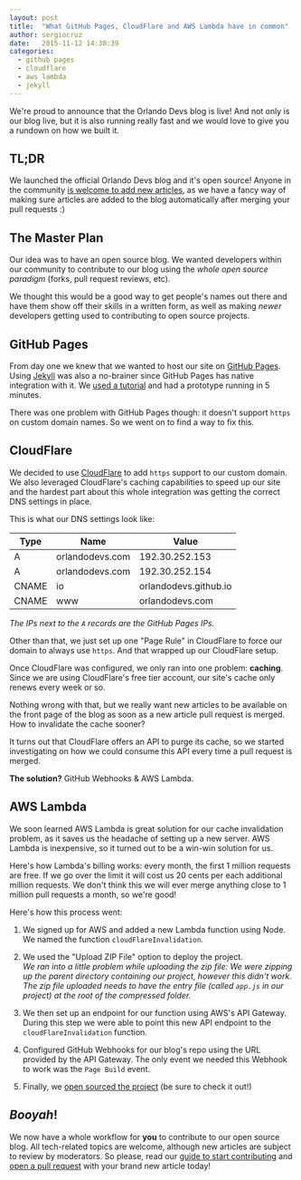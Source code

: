 ```yaml
---
layout: post
title:  "What GitHub Pages, CloudFlare and AWS Lambda have in common"
author: sergiocruz
date:   2015-11-12 14:30:39
categories:
  - github pages
  - cloudflare
  - aws lambda
  - jekyll
---
```

We're proud to announce that the Orlando Devs blog is live! And not only is our blog live, but it is also running really fast and we would love to give you a rundown on how we built it.

## TL;DR

We launched the official Orlando Devs blog and it's open source! Anyone in the community [is welcome to add new articles](https://github.com/OrlandoDevs/orlandodevs.github.io/blob/master/CONTRIBUTING.md), as we have a fancy way of making sure articles are added to the blog automatically after merging your pull requests :)

## The Master Plan

Our idea was to have an open source blog. We wanted developers within our community to contribute to our blog using the _whole open source paradigm_ (forks, pull request reviews, etc).

We thought this would be a good way to get people's names out there and have them show off their skills in a written form, as well as making _newer_ developers getting used to contributing to open source projects.

## GitHub Pages

From day one we knew that we wanted to host our site on [GitHub Pages](https://pages.github.com/). Using [Jekyll](https://jekyllrb.com) was also a no-brainer since GitHub Pages has native integration with it. We [used a tutorial](https://help.github.com/articles/using-jekyll-with-pages) and had a prototype running in 5 minutes.

There was one problem with GitHub Pages though: it doesn't support `https` on custom domain names. So we went on to find a way to fix this.

## CloudFlare

We decided to use [CloudFlare](https://cloudflare.com) to add `https` support to our custom domain. We also leveraged CloudFlare's caching capabilities to speed up our site and the hardest part about this whole integration was getting the correct DNS settings in place.

This is what our DNS settings look like:

| Type | Name | Value |
| ---- | ---- | ----- |
| A | orlandodevs.com | 192.30.252.153 |
| A | orlandodevs.com | 192.30.252.154 |
| CNAME | io | orlandodevs.github.io |
| CNAME | www | orlandodevs.com |

_The IPs next to the `A` records are the GitHub Pages IPs._

Other than that, we just set up one "Page Rule" in CloudFlare to force our domain to always use `https`. And that wrapped up our CloudFlare setup.

Once CloudFlare was configured, we only ran into one problem: **caching**. Since we are using CloudFlare's free tier account, our site's cache only renews every week or so.

Nothing wrong with that, but we really want new articles to be available on the front page of the blog as soon as a new article pull request is merged. How to invalidate the cache sooner?

It turns out that CloudFlare offers an API to purge its cache, so we started investigating on how we could consume this API every time a pull request is merged.

**The solution?** GitHub Webhooks & AWS Lambda.

## AWS Lambda

We soon learned AWS Lambda is great solution for our cache invalidation problem, as it saves us the headache of setting up a new server. AWS Lambda is inexpensive, so it turned out to be a win-win solution for us.

Here's how Lambda's billing works: every month, the first 1 million requests are free. If we go over the limit it will cost us 20 cents per each additional million requests. We don't think this we will ever merge anything close to 1 million pull requests a month, so we're good!

Here's how this process went:

1. We signed up for AWS and added a new Lambda function using Node. We named the function `cloudFlareInvalidation`.

2. We used the "Upload ZIP File" option to deploy the project.<br />
_We ran into a little problem while uploading the zip file: We were zipping up the parent directory containing our project, however this didn't work. The zip file uploaded needs to have the entry file (called `app.js` in our project) at the root of the compressed folder._

3. We then set up an endpoint for our function using AWS's API Gateway. During this step we were able to point this new API endpoint to the `cloudFlareInvalidation` function.

4. Configured GitHub Webhooks for our blog's repo using the URL provided by the API Gateway. The only event we needed this Webhook to work was the `Page Build` event.

5. Finally, we [open sourced the project](https://github.com/OrlandoDevs/cache-purger) (be sure to check it out!)

## _Booyah_!

We now have a whole workflow for **you** to contribute to our open source blog. All tech-related topics are welcome, although new articles are subject to review by moderators. So please, read our [guide to start contributing](https://github.com/OrlandoDevs/orlandodevs.github.io/blob/master/CONTRIBUTING.md) and [open a pull request](https://github.com/OrlandoDevs/orlandodevs.github.io/compare) with your brand new article today!
